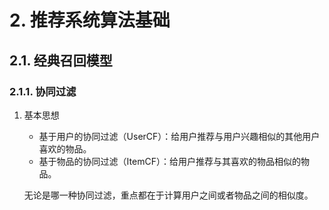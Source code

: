 # 2. 推荐系统算法基础
## 2.1. 经典召回模型
### 2.1.1. 协同过滤
1. 基本思想
    * 基于用户的协同过滤（UserCF）：给用户推荐与用户兴趣相似的其他用户喜欢的物品。
    * 基于物品的协同过滤（ItemCF）：给用户推荐与其喜欢的物品相似的物品。

    无论是哪一种协同过滤，重点都在于计算用户之间或者物品之间的相似度。
